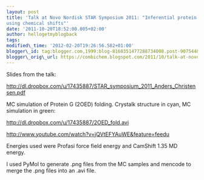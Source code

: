 ```yaml
---
layout: post
title: 'Talk at Novo Nordisk STAR Symposium 2011: "Inferential protein structure determination
using chemical shifts"'
date: '2011-10-20T18:52:00.005+02:00'
author: hellogetmyblogback
tags:
modified\_time: '2012-02-20T19:26:56.582+01:00'
blogger\_id: tag:blogger.com,1999:blog-8160351477288734008.post-9075448423501288236
blogger\_orig\_url: https://combichem.blogspot.com/2011/10/talk-at-novo-nordisk-star-symposium.html
---
```


Slides from the talk:

<http://dl.dropbox.com/u/17435887/STAR_symposium_2011_Anders_Christensen.pdf>



MC simulation of Protein G (2OED) folding. Crystalk structure in cyan, MC simulation in green:

<http://dl.dropbox.com/u/17435887/2OED_fold.avi>

<http://www.youtube.com/watch?v=jQVtEFYAuWE&feature=feedu>



Energies used were Profasi force field energy and CamShift 1.35 MD energy.

I used PyMol to generate .png files from the MC samples and mencode to merge the .png files into an .avi file.